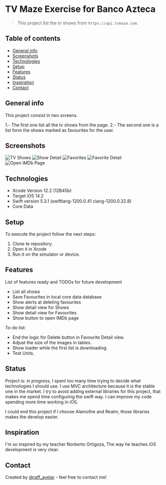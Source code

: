 # TV Maze Exercise for Banco Azteca

> This project list the tv shows from `https://api.tvmaze.com`.

## Table of contents

* [General info](#general-info)
* [Screenshots](#screenshots)
* [Technologies](#technologies)
* [Setup](#setup)
* [Features](#features)
* [Status](#status)
* [Inspiration](#inspiration)
* [Contact](#contact)

## General info

This project consist in two screens.

1.- The first one list all the tv shows from the page.
2.- The second one is a list form the shows marked as favourites for the user.

## Screenshots

![TV Shows](https://user-images.githubusercontent.com/19939271/99848486-7d4c0480-2b3f-11eb-83be-a58e69de6a20.png)
![Show Detail](https://user-images.githubusercontent.com/19939271/99848588-a9678580-2b3f-11eb-8804-f60c4c37c848.png)
![Favorites](https://user-images.githubusercontent.com/19939271/99848649-c3a16380-2b3f-11eb-943d-dc934c5cb29e.png)
![Favorite Detail](https://user-images.githubusercontent.com/19939271/99848695-d9af2400-2b3f-11eb-977a-711825322394.png)
![Open IMDb Page](https://user-images.githubusercontent.com/19939271/99848752-ee8bb780-2b3f-11eb-9c5c-db8bb2ae089b.png)

## Technologies

* Xcode Version 12.2 (12B45b)
* Target iOS 14.2
* Swift version 5.3.1 (swiftlang-1200.0.41 clang-1200.0.32.8)
* Core Data

## Setup

To execute the project follow the next steps:

1. Clone te repository.
2. Open it in Xcode
3. Run it on the simulator or device.

## Features

List of features ready and TODOs for future development

* List all shows
* Save Favourites in local core data database
* Show alerts at deleting favourites
* Show detail view for Shows
* Show detail view for Favourites
* Show button to open IMDb page

To-do list:

  * End the logic for Delete button in Favourite Detail view.
  * Adjust the size of the images in tables.
  * Show loader while the first list is downloading.
  * Test Units.

 ## Status

Project is: _in progress_, I spent too many time trying to decide what technologies I should use.
I use MVC architecture because it is the stable one in the market.
I try to avoid adding external libraries for this project, that makes me spend time configuring the swift way.
I can improve my code spending more time working in iOS.

I could end this project if I choose Alamofire and Realm, those libraries makes the develop easier.


## Inspiration

I'm so inspired by my teacher Norberto Ortigoza, The way he teaches iOS development is very clear.

## Contact

Created by [@raff_avelar](https://rafaelavelar.com/) - feel free to contact me!
